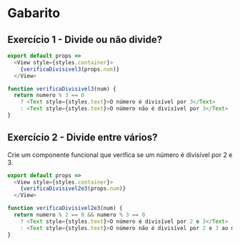 # Gabarito

## Exercício 1 - Divide ou não divide?

``` js
export default props =>
  <View style={styles.container}>
    {verificaDivisivel3(props.num)}
  </View>

function verificaDivisivel3(num) {
  return numero % 3 == 0
    ? <Text style={styles.text}>O número é divisível por 3</Text>
    : <Text style={styles.text}>O número não é divisível por 3</Text>
}
```

## Exercício 2 - Divide entre vários?

Crie um componente funcional que verifica se um número é divisível por 2 e 3.

``` js
export default props =>
  <View style={styles.container}>
    {verificaDivisivel2e3(props.num)}
  </View>

function verificaDivisivel2e3(num) {
  return numero % 2 == 0 && numero % 3 == 0
    ? <Text style={styles.text}>O número é divisível por 2 e 3</Text>
    : <Text style={styles.text}>O número não é divisível por 2 e 3 ao mesmo tempo</Text>
}
```